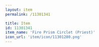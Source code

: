 ```yaml
---
layout: item
permalink: /11301341

title: Item
id: 11301341
item_name: 'Fire Prism Circlet (Priest)'
icon_url: 'item/icon/11301280.png'
---
```

